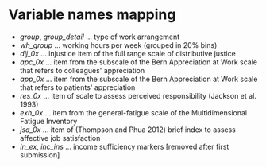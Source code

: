 # Variable names mapping

* *group*, *group_detail* ... type of work arrangement
* *wh_group* ... working hours per week (grouped in 20% bins)
* *dij_0x* ... injustice item of the full range scale of distributive justice
* *apc_0x* ... item from the subscale of the Bern Appreciation at Work scale that refers to colleagues' appreciation
* *app_0x* ... item from the subscale of the Bern Appreciation at Work scale that refers to patients' appreciation
* *res_0x* ... item of scale to assess perceived responsibility (Jackson et al. 1993)
* *exh_0x* ... item from the general-fatigue scale of the Multidimensional Fatigue Inventory
* *jsa_0x* ... item of (Thompson and Phua 2012) brief index to assess affective job satisfaction
* *in_ex*, *inc_ins* ... income sufficiency markers [removed after first submission]